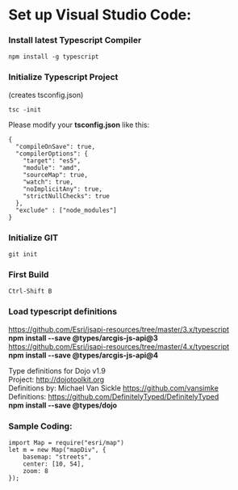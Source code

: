 # Set up Visual Studio Code:

### Install latest Typescript Compiler
```
npm install -g typescript
```
### Initialize Typescript Project
(creates tsconfig.json)
```
tsc -init
```
Please modify your **tsconfig.json** like this:
```
{
  "compileOnSave": true,
  "compilerOptions": {
    "target": "es5",
    "module": "amd",
    "sourceMap": true,
    "watch": true,
    "noImplicitAny": true,
    "strictNullChecks": true
  },
  "exclude" : ["node_modules"]
}
```

### Initialize GIT
```
git init
```
### First Build
```
Ctrl-Shift B
```

### Load typescript definitions
https://github.com/Esri/jsapi-resources/tree/master/3.x/typescript  
**npm install --save @types/arcgis-js-api@3**  
https://github.com/Esri/jsapi-resources/tree/master/4.x/typescript  
**npm install --save @types/arcgis-js-api@4**  

Type definitions for Dojo v1.9  
Project: http://dojotoolkit.org  
Definitions by: Michael Van Sickle <https://github.com/vansimke>  
Definitions: https://github.com/DefinitelyTyped/DefinitelyTyped  
**npm install --save @types/dojo**  

### Sample Coding:
```
import Map = require("esri/map")
let m = new Map("mapDiv", {
    basemap: "streets",
    center: [10, 54],
    zoom: 8
});
```